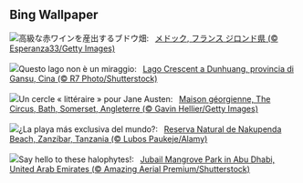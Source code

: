 ## Bing Wallpaper
![](https://www.bing.com/th?id=OHR.MarathonMedoc_JA-JP0395843835_UHD.jpg&w=1000)高級な赤ワインを産出するブドウ畑:&nbsp;&ensp;[メドック, フランス ジロンド県 (© Esperanza33/Getty Images)](https://www.bing.com/th?id=OHR.MarathonMedoc_JA-JP0395843835_UHD.jpg)
<br><br/>
![](https://www.bing.com/th?id=OHR.CrescentLake_IT-IT9118936365_UHD.jpg&w=1000)Questo lago non è un miraggio:&nbsp;&ensp;[Lago Crescent a Dunhuang, provincia di Gansu, Cina (© R7 Photo/Shutterstock)](https://www.bing.com/th?id=OHR.CrescentLake_IT-IT9118936365_UHD.jpg)
<br><br/>
![](https://www.bing.com/th?id=OHR.BathCircus_FR-FR6934984274_UHD.jpg&w=1000)Un cercle « littéraire » pour Jane Austen:&nbsp;&ensp;[Maison géorgienne, The Circus, Bath, Somerset, Angleterre (© Gavin Hellier/Getty Images)](https://www.bing.com/th?id=OHR.BathCircus_FR-FR6934984274_UHD.jpg)
<br><br/>
![](https://www.bing.com/th?id=OHR.NakupendaBeach_ES-ES5976546973_UHD.jpg&w=1000)¿La playa más exclusiva del mundo?:&nbsp;&ensp;[Reserva Natural de Nakupenda Beach, Zanzíbar, Tanzania (© Lubos Paukeje/Alamy)](https://www.bing.com/th?id=OHR.NakupendaBeach_ES-ES5976546973_UHD.jpg)
<br><br/>
![](https://www.bing.com/th?id=OHR.MangrovePark_EN-GB9980790677_UHD.jpg&w=1000)Say hello to these halophytes!:&nbsp;&ensp;[Jubail Mangrove Park in Abu Dhabi, United Arab Emirates (© Amazing Aerial Premium/Shutterstock)](https://www.bing.com/th?id=OHR.MangrovePark_EN-GB9980790677_UHD.jpg)
<br><br/>
